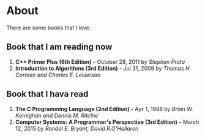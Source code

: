 # About #
There are some books that I love. 

## Book that I am reading now
1. **C++ Primer Plus (6th Edition)** – October 28, 2011 by *Stephen Prata* 
2. **Introduction to Algorithms (3rd Edition)** - Jul 31, 2009 by *Thomas H. Cormen and Charles E. Leiserson*

## Book that I hava read
1. **The C Programming Language (2nd Edition)** - Apr 1, 1988 by *Brian W. Kernighan and Dennis M. Ritchie*
2.  **Computer Systems: A Programmer's Perspective (3rd Edition)** – March 12, 2015 by *Randal E. Bryant, David R.O'Hallaron*